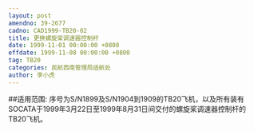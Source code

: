 ```yaml
---
layout: post
amendno: 39-2677
cadno: CAD1999-TB20-02
title: 更换螺旋桨调速器控制杆
date: 1999-11-01 00:00:00 +0800
effdate: 1999-11-08 00:00:00 +0800
tag: TB20
categories: 民航西南管理局适航处
author: 李小虎
---
```


##适用范围:
序号为S/N1899及S/N1904到1909的TB20飞机，以及所有装有SOCATA于1999年3月22日至1999年8月31日间交付的螺旋桨调速器控制杆的TB20飞机。

